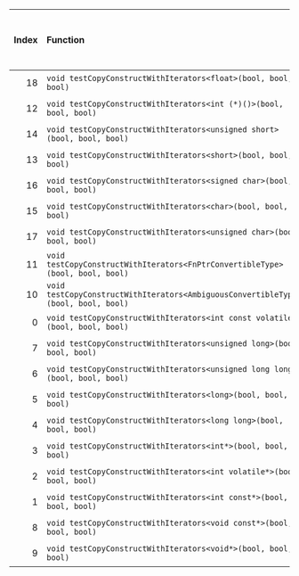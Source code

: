 |   Index | Function                                                                          |   Difference in number of lines |   Function size difference in bytes | Disassembly                                                                | Number of lines in assumed build   | Number of bytes in assumed build   | Number of lines in ignored build   | Number of bytes in ignored build   |
|--------:|:----------------------------------------------------------------------------------|--------------------------------:|------------------------------------:|:---------------------------------------------------------------------------|:-----------------------------------|:-----------------------------------|:-----------------------------------|:-----------------------------------|
|      18 | `void testCopyConstructWithIterators<float>(bool, bool, bool)`                    |                             -11 |                                 -80 | [Assumed](18.assume.s.txt), [Ignored](18.none.s.txt), [Diff](18.diff.html) | 2,896                              | 5,004,688                          | 2,976                              | 5,004,896                          |
|      12 | `void testCopyConstructWithIterators<int (*)()>(bool, bool, bool)`                |                              -2 |                                 -32 | [Assumed](12.assume.s.txt), [Ignored](12.none.s.txt), [Diff](12.diff.html) | 2,864                              | 4,967,952                          | 2,896                              | 4,967,952                          |
|      14 | `void testCopyConstructWithIterators<unsigned short>(bool, bool, bool)`           |                              -3 |                                 -48 | [Assumed](14.assume.s.txt), [Ignored](14.none.s.txt), [Diff](14.diff.html) | 2,864                              | 4,983,456                          | 2,912                              | 4,983,584                          |
|      13 | `void testCopyConstructWithIterators<short>(bool, bool, bool)`                    |                              -3 |                                 -48 | [Assumed](13.assume.s.txt), [Ignored](13.none.s.txt), [Diff](13.diff.html) | 2,864                              | 4,980,592                          | 2,912                              | 4,980,672                          |
|      16 | `void testCopyConstructWithIterators<signed char>(bool, bool, bool)`              |                              -6 |                                 -16 | [Assumed](16.assume.s.txt), [Ignored](16.none.s.txt), [Diff](16.diff.html) | 2,448                              | 4,975,696                          | 2,464                              | 4,975,744                          |
|      15 | `void testCopyConstructWithIterators<char>(bool, bool, bool)`                     |                              -6 |                                 -16 | [Assumed](15.assume.s.txt), [Ignored](15.none.s.txt), [Diff](15.diff.html) | 2,448                              | 4,973,248                          | 2,464                              | 4,973,280                          |
|      17 | `void testCopyConstructWithIterators<unsigned char>(bool, bool, bool)`            |                              -6 |                                 -16 | [Assumed](17.assume.s.txt), [Ignored](17.none.s.txt), [Diff](17.diff.html) | 2,448                              | 4,978,144                          | 2,464                              | 4,978,208                          |
|      11 | `void testCopyConstructWithIterators<FnPtrConvertibleType>(bool, bool, bool)`     |                               5 |                                 -16 | [Assumed](11.assume.s.txt), [Ignored](11.none.s.txt), [Diff](11.diff.html) | 3,296                              | 5,031,824                          | 3,312                              | 5,032,128                          |
|      10 | `void testCopyConstructWithIterators<AmbiguousConvertibleType>(bool, bool, bool)` |                               5 |                                 -16 | [Assumed](10.assume.s.txt), [Ignored](10.none.s.txt), [Diff](10.diff.html) | 3,296                              | 5,035,120                          | 3,312                              | 5,035,440                          |
|       0 | `void testCopyConstructWithIterators<int const volatile*>(bool, bool, bool)`      |                               6 |                                   0 | [Assumed](0.assume.s.txt), [Ignored](0.none.s.txt), [Diff](0.diff.html)    | 3,152                              | 5,028,672                          | 3,152                              | 5,028,976                          |
|       7 | `void testCopyConstructWithIterators<unsigned long>(bool, bool, bool)`            |                               6 |                                   0 | [Assumed](7.assume.s.txt), [Ignored](7.none.s.txt), [Diff](7.diff.html)    | 3,152                              | 4,995,232                          | 3,152                              | 4,995,440                          |
|       6 | `void testCopyConstructWithIterators<unsigned long long>(bool, bool, bool)`       |                               6 |                                   0 | [Assumed](6.assume.s.txt), [Ignored](6.none.s.txt), [Diff](6.diff.html)    | 3,152                              | 5,001,536                          | 3,152                              | 5,001,744                          |
|       5 | `void testCopyConstructWithIterators<long>(bool, bool, bool)`                     |                               6 |                                   0 | [Assumed](5.assume.s.txt), [Ignored](5.none.s.txt), [Diff](5.diff.html)    | 3,152                              | 4,992,080                          | 3,152                              | 4,992,288                          |
|       4 | `void testCopyConstructWithIterators<long long>(bool, bool, bool)`                |                               6 |                                   0 | [Assumed](4.assume.s.txt), [Ignored](4.none.s.txt), [Diff](4.diff.html)    | 3,152                              | 4,998,384                          | 3,152                              | 4,998,592                          |
|       3 | `void testCopyConstructWithIterators<int*>(bool, bool, bool)`                     |                               6 |                                   0 | [Assumed](3.assume.s.txt), [Ignored](3.none.s.txt), [Diff](3.diff.html)    | 3,152                              | 5,019,216                          | 3,152                              | 5,019,520                          |
|       2 | `void testCopyConstructWithIterators<int volatile*>(bool, bool, bool)`            |                               6 |                                   0 | [Assumed](2.assume.s.txt), [Ignored](2.none.s.txt), [Diff](2.diff.html)    | 3,152                              | 5,025,520                          | 3,152                              | 5,025,824                          |
|       1 | `void testCopyConstructWithIterators<int const*>(bool, bool, bool)`               |                               6 |                                   0 | [Assumed](1.assume.s.txt), [Ignored](1.none.s.txt), [Diff](1.diff.html)    | 3,152                              | 5,022,368                          | 3,152                              | 5,022,672                          |
|       8 | `void testCopyConstructWithIterators<void const*>(bool, bool, bool)`              |                               6 |                                   0 | [Assumed](8.assume.s.txt), [Ignored](8.none.s.txt), [Diff](8.diff.html)    | 3,152                              | 5,016,064                          | 3,152                              | 5,016,368                          |
|       9 | `void testCopyConstructWithIterators<void*>(bool, bool, bool)`                    |                               6 |                                   0 | [Assumed](9.assume.s.txt), [Ignored](9.none.s.txt), [Diff](9.diff.html)    | 3,152                              | 5,012,912                          | 3,152                              | 5,013,216                          |
